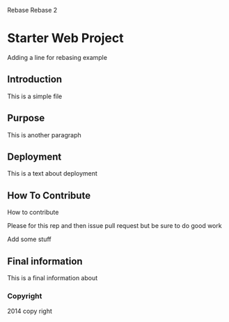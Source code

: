 Rebase
Rebase 2

# Starter Web Project

Adding a line for rebasing example

## Introduction
This is a simple file

## Purpose
This is another paragraph

## Deployment
This is a text about deployment

## How To Contribute
How to contribute

Please for this rep and then issue pull request
but be sure to do good work

Add some stuff 

## Final information
This is a final information about

### Copyright
2014 copy right